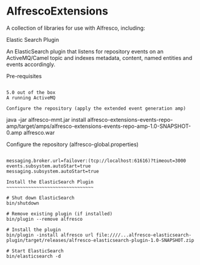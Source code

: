# AlfrescoExtensions

A collection of libraries for use with Alfresco, including:

Elastic Search Plugin

An ElasticSearch plugin that listens for repository events on an ActiveMQ/Camel topic and indexes metadata, content, named entities and events accordingly.

Pre-requisites
~~~~~~~~~~~~~~

5.0 out of the box
A running ActiveMQ

Configure the repository (apply the extended event generation amp)
~~~~~~~~~~~~~~~~~~~~~~~~~~~~~~~~~~~~~~~~~~~~~~~~~~~~~~~~~~~~~~~~~~

java -jar alfresco-mmt.jar install alfresco-extensions-events-repo-amp/target/amps/alfresco-extensions-events-repo-amp-1.0-SNAPSHOT-0.amp alfresco.war

Configure the repository (alfresco-global.properties)
~~~~~~~~~~~~~~~~~~~~~~~~~~~~~~~~~~~~~~~~~~~~~~~~~~~~~

messaging.broker.url=failover:(tcp://localhost:61616)?timeout=3000
events.subsystem.autoStart=true
messaging.subsystem.autoStart=true

Install the ElasticSearch Plugin
~~~~~~~~~~~~~~~~~~~~~~~~~~~~~~~~

# Shut down ElasticSearch
bin/shutdown 

# Remove existing plugin (if installed)
bin/plugin --remove alfresco

# Install the plugin
bin/plugin -install alfresco url file:////...alfresco-elasticsearch-plugin/target/releases/alfresco-elasticsearch-plugin-1.0-SNAPSHOT.zip

# Start ElasticSearch
bin/elasticsearch -d



